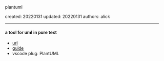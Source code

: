 plantuml

created: 20220131 updated: 20220131 authors: alick

---

#### a tool for uml in pure text

- [url](https://plantuml.com/en/)
- [guide](https://plantuml.com/en/guide)
- vscode plug: PlantUML

